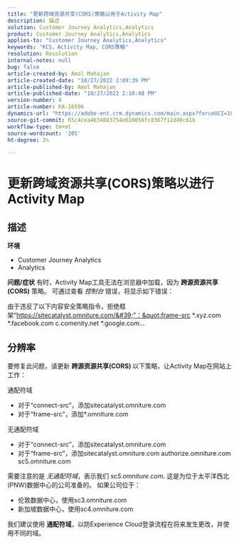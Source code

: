 ```yaml
---
title: "更新跨域资源共享(CORS)策略以用于Activity Map"
description: 描述
solution: Customer Journey Analytics,Analytics
product: Customer Journey Analytics,Analytics
applies-to: "Customer Journey Analytics,Analytics"
keywords: "KCS，Activity Map, CORS策略"
resolution: Resolution
internal-notes: null
bug: false
article-created-by: Amol Mahajan
article-created-date: "10/27/2022 2:09:39 PM"
article-published-by: Amol Mahajan
article-published-date: "10/27/2022 2:10:48 PM"
version-number: 4
article-number: KA-16596
dynamics-url: "https://adobe-ent.crm.dynamics.com/main.aspx?forceUCI=1&pagetype=entityrecord&etn=knowledgearticle&id=92d4eefd-0056-ed11-bba2-6045bd006793"
source-git-commit: 65c4cea4b34883754e616056fc8367f12d40c61b
workflow-type: tm+mt
source-wordcount: '205'
ht-degree: 3%

---
```


# 更新跨域资源共享(CORS)策略以进行Activity Map

## 描述

<b>环境 </b>
- Customer Journey Analytics
- Analytics



<b>问题/症状</b>
有时，Activity Map工具无法在浏览器中加载，因为 <b>跨源资源共享(CORS)</b> 策略。 可通过查看 *控制台* 错误，将显示如下错误：

由于违反了以下内容安全策略指令，拒绝框架“https://sitecatalyst.omniture.com/&#39;”：&quot;frame-src \*.xyz.com \*.facebook.com c.comenity.net \*.google.com...


## 分辨率


要修复此问题，请更新 <b>跨源资源共享(CORS) </b>以下策略，让Activity Map在网站上工作：

通配符域

- 对于“connect-src”，添加sitecatalyst.omniture.com
- 对于“frame-src”，添加\*.omniture.com


无通配符域

- 对于“connect-src”，添加sitecatalyst.omniture.com
- 对于“frame-src”，添加sitecatalyst.omniture.com authorize.omniture.com sc5.omniture.com


需要注意的是 *无通配符域*，表示我们 *sc5.omniture.com*. 这是为位于太平洋西北(PNW)数据中心的公司准备的。 如果公司位于：

- 伦敦数据中心，使用sc3.omniture.com
- 新加坡数据中心，使用sc4.omniture.com


我们建议使用 <b>通配符域</b>，以防Experience Cloud登录流程在将来发生更改，并使用不同的域。
